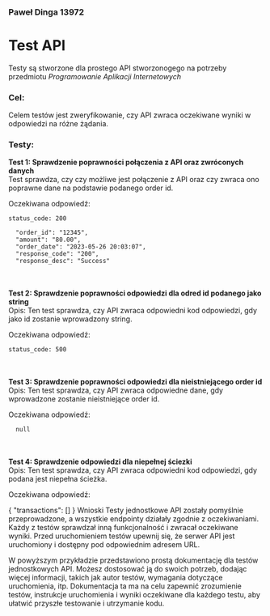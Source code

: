 ### Paweł Dinga 13972
# Test API
Testy są stworzone dla prostego API stworzonogego na potrzeby przedmiotu _Programowanie Aplikacji Internetowych_
### Cel:<br>
Celem testów jest zweryfikowanie, czy API zwraca oczekiwane wyniki w odpowiedzi na różne żądania.<br>

### Testy:<br>
**Test 1: Sprawdzenie poprawności połączenia z API oraz zwróconych danych**<br>
Test sprawdza, czy czy możliwe jest połączenie z API oraz czy zwraca ono poprawne dane na podstawie podanego order id.

Oczekiwana odpowiedź:
```
status_code: 200
```
```
  "order_id": "12345",
  "amount": "80.00",
  "order_date": "2023-05-26 20:03:07",
  "response_code": "200",
  "response_desc": "Success"
```
<br><br>
**Test 2: Sprawdzenie poprawności odpowiedzi dla odred id podanego jako string**<br>
Opis: Ten test sprawdza, czy API zwraca odpowiedni kod odpowiedzi, gdy jako id zostanie wprowadzony string.


Oczekiwana odpowiedź:

```
status_code: 500
```
<br><br>
**Test 3: Sprawdzenie poprawności odpowiedzi dla nieistniejącego order id** <br>
Opis: Ten test sprawdza, czy API zwraca odpowiedne dane, gdy wprowadzone zostanie nieistniejące order id.


Oczekiwana odpowiedź:
```
  null
```
<br><br>
**Test 4: Sprawdzenie odpowiedzi dla niepełnej ściezki**<br>
Opis: Ten test sprawdza, czy API zwraca odpowiedni kod odpowiedzi, gdy podana jest niepełna ścieżka.

Oczekiwana odpowiedź:

{
  "transactions": []
}
Wnioski
Testy jednostkowe API zostały pomyślnie przeprowadzone, a wszystkie endpointy działały zgodnie z oczekiwaniami. Każdy z testów sprawdzał inną funkcjonalność i zwracał oczekiwane wyniki. Przed uruchomieniem testów upewnij się, że serwer API jest uruchomiony i dostępny pod odpowiednim adresem URL.

W powyższym przykładzie przedstawiono prostą dokumentację dla testów jednostkowych API. Możesz dostosować ją do swoich potrzeb, dodając więcej informacji, takich jak autor testów, wymagania dotyczące uruchomienia, itp. Dokumentacja ta ma na celu zapewnić zrozumienie testów, instrukcje uruchomienia i wyniki oczekiwane dla każdego testu, aby ułatwić przyszłe testowanie i utrzymanie kodu.

